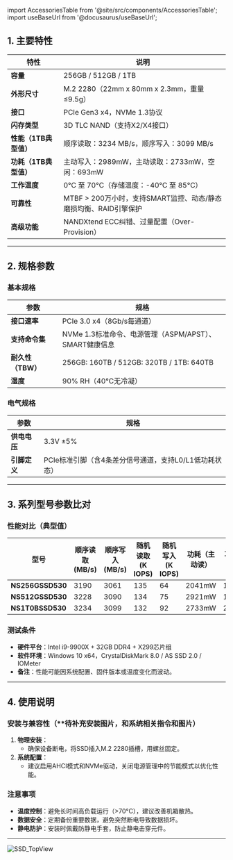 import AccessoriesTable from '@site/src/components/AccessoriesTable';
import useBaseUrl from '@docusaurus/useBaseUrl';

## 1. 主要特性
| 特性                  | 说明                                                         |
| --------------------- | ------------------------------------------------------------ |
| **容量**              | 256GB / 512GB / 1TB                                          |
| **外形尺寸**          | M.2 2280（22mm x 80mm x 2.3mm，重量≤9.5g）                   |
| **接口**              | PCIe Gen3 x4，NVMe 1.3协议                                   |
| **闪存类型**          | 3D TLC NAND（支持X2/X4接口）                                 |
| **性能（1TB典型值）** | 顺序读取：3234 MB/s，顺序写入：3099 MB/s                     |
| **功耗（1TB典型值）** | 主动写入：2989mW，主动读取：2733mW，空闲：693mW              |
| **工作温度**          | 0°C 至 70°C（存储温度：-40°C 至 85°C）                       |
| **可靠性**            | MTBF > 200万小时，支持SMART监控、动态/静态磨损均衡、RAID引擎保护 |
| **高级功能**          | NANDXtend ECC纠错、过量配置（Over-Provision）                |

---

## 2. 规格参数
### 基本规格
| 参数              | 规格                                                   |
| ----------------- | ------------------------------------------------------ |
| **接口速率**      | PCIe 3.0 x4（8Gb/s每通道）                             |
| **支持命令集**    | NVMe 1.3标准命令、电源管理（ASPM/APST）、SMART健康信息 |
| **耐久性（TBW）** | 256GB: 160TB / 512GB: 320TB / 1TB: 640TB               |
| **湿度**          | 90% RH（40°C无冷凝）                                   |

### 电气规格
| 参数         | 规格                                                   |
| ------------ | ------------------------------------------------------ |
| **供电电压** | 3.3V ±5%                                               |
| **引脚定义** | PCIe标准引脚（含4条差分信号通道，支持L0/L1低功耗状态） |

---



## 3. 系列型号参数比对

### 性能对比（典型值）
| 型号             | 顺序读取 (MB/s) | 顺序写入 (MB/s) | 随机读取 (K IOPS) | 随机写入 (K IOPS) | 功耗（主动读） | 功耗（主动写） |
| ---------------- | --------------- | --------------- | ----------------- | ----------------- | -------------- | -------------- |
| **NS256GSSD530** | 3190            | 3061            | 135               | 64                | 2041mW         | 1423mW         |
| **NS512GSSD530** | 3228            | 3090            | 134               | 75                | 2921mW         | 1598mW         |
| **NS1T0BSSD530** | 3234            | 3099            | 132               | 92                | 2733mW         | 2989mW         |

### 测试条件
- **硬件平台**：Intel i9-9900X + 32GB DDR4 + X299芯片组  
- **软件环境**：Windows 10 x64，CrystalDiskMark 8.0 / AS SSD 2.0 / IOMeter  
- **备注**：性能可能因系统配置、固件版本或温度变化而波动。

---

## 4. 使用说明
### 安装与兼容性（**待补充安装图片，和系统相关指令和图片）
1. **物理安装**：  
   - 确保设备断电，将SSD插入M.2 2280插槽，用螺丝固定。  
2. **系统配置**：  
   - 建议启用AHCI模式和NVMe驱动，关闭电源管理中的节能模式以优化性能。  

### 注意事项
- **温度控制**：避免长时间高负载运行（>70°C），建议改善机箱散热。  
- **数据安全**：定期备份重要数据，避免突然断电导致数据损坏。  
- **静电防护**：安装时佩戴防静电手套，防止静电击穿元件。

---

<div style={{ display: 'grid', gridTemplateColumns: '1fr', gap: '20px', justifyContent: 'center', alignItems: 'center' }}>
  <img src={useBaseUrl('/img/Hardware_Dev_Resources/SSD/SSD_TopView.jpg')} alt="SSD_TopView" style={{ height: '400px', objectFit: 'contain', margin: '0 auto' }} />
</div>